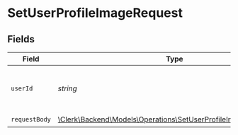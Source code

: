 # SetUserProfileImageRequest


## Fields

| Field                                                                                                                        | Type                                                                                                                         | Required                                                                                                                     | Description                                                                                                                  |
| ---------------------------------------------------------------------------------------------------------------------------- | ---------------------------------------------------------------------------------------------------------------------------- | ---------------------------------------------------------------------------------------------------------------------------- | ---------------------------------------------------------------------------------------------------------------------------- |
| `userId`                                                                                                                     | *string*                                                                                                                     | :heavy_check_mark:                                                                                                           | The ID of the user to update the profile image for                                                                           |
| `requestBody`                                                                                                                | [\Clerk\Backend\Models\Operations\SetUserProfileImageRequestBody](../../Models/Operations/SetUserProfileImageRequestBody.md) | :heavy_check_mark:                                                                                                           | N/A                                                                                                                          |